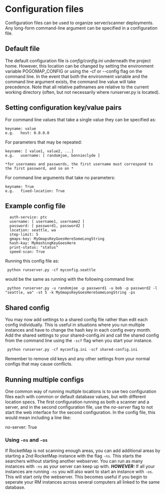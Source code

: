 # Configuration files

Configuration files can be used to organize server/scanner deployments.  Any long-form command-line argument can be specified in a configuration file.

##  Default file

The default configuration file is *config/config.ini* underneath the project home. However, this location can be changed by setting the environment variable POGOMAP_CONFIG or using the -cf or --config flag on the command line. In the event that both the environment variable and the command line argument exists, the command line value will take precedence. Note that all relative pathnames are relative to the current working directory (often, but not necessarily where runserver.py is located).

## Setting configuration key/value pairs

  For command line values that take a single value they can be specified as:

    keyname: value
    e.g.   host: 0.0.0.0

  For parameters that may be repeated:

    keyname: [ value1, value2, ...]
    e.g.   username: [ randomjoe, bonnieclyde ]
	
	*for usernames and passwords, the first username must correspond to the first password, and so on *

  For command line arguments that take no parameters:

    keyname: True
    e.g.   fixed-location: True
	

## Example config file

```
  auth-service: ptc
  username: [ username1, username2 ]
  password: [ password1, password2 ]
  location: seattle, wa
  step-limit: 5
  gmaps-key: MyGmapsKeyGoesHereSomeLongString
  hash-kay: MyHashingKeyGoesHere
  print-status: "status"
  speed-scan: True
```

  Running this config file as:

     python runserver.py -cf myconfig.seattle

  would be the same as running with the following command line:

     python runserver.py -u randomjoe -p password1 -u bob -p password2 -l "seattle, wa" -st 5 -k MyGmapsKeyGoesHereSomeLongString -ps

## Shared config

You may now add settings to a shared config file rather than edit each config individually. This is useful in situations where you run multiple instances and have to change the hash key in each config every month. Add the shared settings to your shared-config.ini and call the shared config from the command line using the `-scf` flag when you start your instance.

` python runserver.py -cf myconfig.ini -scf shared-config.ini`

Remember to remove old keys and any other settings from your normal configs that may cause conflicts.

## Running multiple configs

   One common way of running multiple locations is to use two configuration files each with common or default database values, but with different location specs. The first configuration running as both a scanner and a server, and in the second configuration file, use the *no-server* flag to not start the web interface for the second configuration.   In the config file, this would mean including a line like:

   no-server: True
   
### Using `-ns` and `-os`

If RocketMap is not scanning enough areas, you can add additional areas by starting a 2nd RocketMap instance with the flag `-ns`. This starts the searchers without starting another webserver. You can run as many instances with `-ns` as your server can keep up with. ***HOWEVER:*** If all your instances are running `-ns` you will also want to start an instance with `-os`. This will start only the webserver. This becomes useful if you begin to seperate your RM instances across several computers all linked to the same database. 


